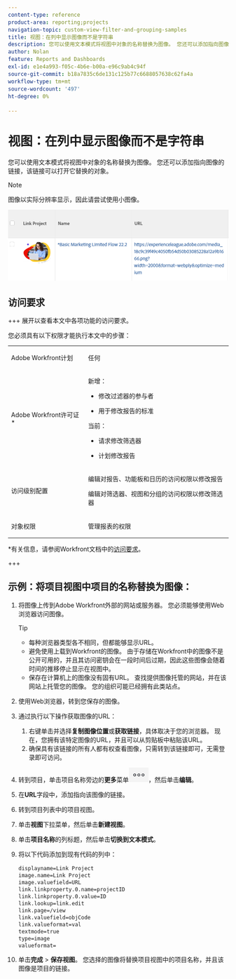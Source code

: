 ```yaml
---
content-type: reference
product-area: reporting;projects
navigation-topic: custom-view-filter-and-grouping-samples
title: 视图：在列中显示图像而不是字符串
description: 您可以使用文本模式将视图中对象的名称替换为图像。 您还可以添加指向图像的链接，该链接可以打开它替换的对象。
author: Nolan
feature: Reports and Dashboards
exl-id: e1e4a993-f05c-4b6e-b00a-e96c9ab4c94f
source-git-commit: b18a7835c6de131c125b77c6688057638c62fa4a
workflow-type: tm+mt
source-wordcount: '497'
ht-degree: 0%

---
```


# 视图：在列中显示图像而不是字符串

<!--Audited: 11/2024-->

您可以使用文本模式将视图中对象的名称替换为图像。 您还可以添加指向图像的链接，该链接可以打开它替换的对象。

>[!NOTE]
>
>图像以实际分辨率显示，因此请尝试使用小图像。

![将项目名称替换为图像和链接](assets/replace-project-name-with-image-and-link-350x125.png)

## 访问要求

+++ 展开以查看本文中各项功能的访问要求。

您必须具有以下权限才能执行本文中的步骤：

<table style="table-layout:auto"> 
 <col> 
 <col> 
 <tbody> 
  <tr> 
   <td role="rowheader">Adobe Workfront计划</td> 
   <td> <p>任何</p> </td> 
  </tr> 
  <tr> 
   <td role="rowheader">Adobe Workfront许可证*</td> 
   <td> 
    <p>新增：</p>
   <ul><li><p>修改过滤器的参与者 </p></li>
   <li><p>用于修改报告的标准</p></li> </ul>

<p>当前：</p>
   <ul><li><p>请求修改筛选器 </p></li>
   <li><p>计划修改报告</p></li> </ul></td> 
  </tr> 
  <tr> 
   <td role="rowheader">访问级别配置</td> 
   <td> <p>编辑对报告、功能板和日历的访问权限以修改报告</p> <p>编辑对筛选器、视图和分组的访问权限以修改筛选器</p> </td> 
  </tr> 
  <tr> 
   <td role="rowheader">对象权限</td> 
   <td> <p>管理报表的权限</p>  </td> 
  </tr> 
 </tbody> 
</table>

*有关信息，请参阅Workfront文档中的[访问要求](/help/quicksilver/administration-and-setup/add-users/access-levels-and-object-permissions/access-level-requirements-in-documentation.md)。

+++

## 示例：将项目视图中项目的名称替换为图像：

1. 将图像上传到Adobe Workfront外部的网站或服务器。 您必须能够使用Web浏览器访问图像。

   >[!TIP]
   >
   >* 每种浏览器类型各不相同，但都能够显示URL。
   >* 避免使用上载到Workfront的图像。 由于存储在Workfront中的图像不是公开可用的，并且其访问密钥会在一段时间后过期，因此这些图像会随着时间的推移停止显示在视图中。
   >* 保存在计算机上的图像没有固有URL。 查找提供图像托管的网站，并在该网站上托管您的图像。 您的组织可能已经拥有此类站点。

1. 使用Web浏览器，转到您保存的图像。
1. 通过执行以下操作获取图像的URL：

   <!--
   <p data-mc-conditions="QuicksilverOrClassic.Draft mode">(NOTE: I used this blog post to document what kind of image we need for this: https://www.canto.com/blog/image-url/ (consulting uses this)) </p>
   -->

   1. 右键单击并选择&#x200B;**复制图像位置**&#x200B;或&#x200B;**获取链接**，具体取决于您的浏览器。 现在，您拥有该特定图像的URL，并且可以从剪贴板中粘贴该URL。
   1. 确保具有该链接的所有人都有权查看图像，只需转到该链接即可，无需登录即可访问。

1. 转到项目，单击项目名称旁边的&#x200B;**更多**&#x200B;菜单![更多图标](assets/more-icon-45x33.png)，然后单击&#x200B;**编辑**。

1. 在&#x200B;**URL**&#x200B;字段中，添加指向该图像的链接。
1. 转到项目列表中的项目视图。
1. 单击&#x200B;**视图**&#x200B;下拉菜单，然后单击&#x200B;**新建视图**。
1. 单击&#x200B;**项目名称**&#x200B;的列标题，然后单击&#x200B;**切换到文本模式**。

1. 将以下代码添加到现有代码的列中：

   ```
   displayname=Link Project
   image.name=Link Project
   image.valuefield=URL
   link.linkproperty.0.name=projectID
   link.linkproperty.0.value=ID
   link.lookup=link.edit
   link.page=/view
   link.valuefield=objCode
   link.valueformat=val
   textmode=true
   type=image
   valueformat=
   ```

1. 单击&#x200B;**完成** > **保存视图**。
您选择的图像将替换项目视图中的项目名称，并且该图像是项目的链接。
